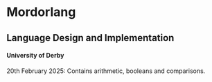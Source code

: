 # Mordorlang

## Language Design and Implementation

#### University of Derby

20th February 2025: Contains arithmetic, booleans and comparisons.